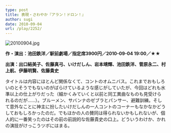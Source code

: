 ```yaml
---
type: post
title: 表現・さわやか『アラン！ドロン！』
author: sugi
date: 2010-09-04
url: /play/2252/
---
```

<img alt="20100904.jpg" src="/images/play/20100904.jpg" class="alignleft" />

**作・演出：池田鉄洋／駅前劇場／指定席3900円／2010-09-04 19:00／★★**

**出演：出口結美子、佐藤真弓、いけだしん、岩本靖輝、池田鉄洋、菅原永二、村上航、伊藤明賢、佐藤貴史**

タイトルは内容にほとんど関係なくて、コントのオムニバス。これまでおもしろいのとそうでもないのがばらけているような感じがしていたが、今回はどれも水準以上の仕上がりだった（細かくみていくと以前と同工異曲なものも見受けられるのだが......）。ブルーメン、サバンナのゼブラとパンサー、避難訓練。そして意外なことに神主に扮したいけだしんの一人コントのコーナーもなかなかどうしておもしろかったのだ。でもほかの人の賛同は得られないかもしれないが、個人的に一番笑ったのはその前の前説的な佐藤貴史の口上。どういうわけか、かれの演技がけっこうツボにはまる。

